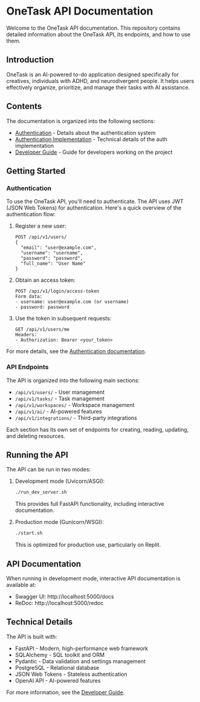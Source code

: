 # OneTask API Documentation

Welcome to the OneTask API documentation. This repository contains detailed information about the OneTask API, its endpoints, and how to use them.

## Introduction

OneTask is an AI-powered to-do application designed specifically for creatives, individuals with ADHD, and neurodivergent people. It helps users effectively organize, prioritize, and manage their tasks with AI assistance.

## Contents

The documentation is organized into the following sections:

- [Authentication](authentication.md) - Details about the authentication system
- [Authentication Implementation](auth-implementation.md) - Technical details of the auth implementation
- [Developer Guide](developer-guide.md) - Guide for developers working on the project

## Getting Started

### Authentication

To use the OneTask API, you'll need to authenticate. The API uses JWT (JSON Web Tokens) for authentication. Here's a quick overview of the authentication flow:

1. Register a new user:
   ```
   POST /api/v1/users/
   {
     "email": "user@example.com",
     "username": "username",
     "password": "password",
     "full_name": "User Name"
   }
   ```

2. Obtain an access token:
   ```
   POST /api/v1/login/access-token
   Form data:
   - username: user@example.com (or username)
   - password: password
   ```

3. Use the token in subsequent requests:
   ```
   GET /api/v1/users/me
   Headers:
   - Authorization: Bearer <your_token>
   ```

For more details, see the [Authentication documentation](authentication.md).

### API Endpoints

The API is organized into the following main sections:

- `/api/v1/users/` - User management
- `/api/v1/tasks/` - Task management
- `/api/v1/workspaces/` - Workspace management
- `/api/v1/ai/` - AI-powered features
- `/api/v1/integrations/` - Third-party integrations

Each section has its own set of endpoints for creating, reading, updating, and deleting resources.

## Running the API

The API can be run in two modes:

1. Development mode (Uvicorn/ASGI):
   ```bash
   ./run_dev_server.sh
   ```
   This provides full FastAPI functionality, including interactive documentation.

2. Production mode (Gunicorn/WSGI):
   ```bash
   ./start.sh
   ```
   This is optimized for production use, particularly on Replit.

## API Documentation

When running in development mode, interactive API documentation is available at:

- Swagger UI: http://localhost:5000/docs
- ReDoc: http://localhost:5000/redoc

## Technical Details

The API is built with:

- FastAPI - Modern, high-performance web framework
- SQLAlchemy - SQL toolkit and ORM
- Pydantic - Data validation and settings management
- PostgreSQL - Relational database
- JSON Web Tokens - Stateless authentication
- OpenAI API - AI-powered features

For more information, see the [Developer Guide](developer-guide.md).